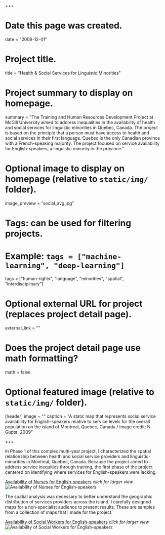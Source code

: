 +++
# Date this page was created.
date = "2009-12-01"

# Project title.
title = "Health & Social Services for Linguistic Minorities"

# Project summary to display on homepage.
summary = "The Training and Human Resources Development Project at McGill University aimed to address inequalities in the availability of health and social services for linguistic minorities in Quebec, Canada. The project is based on the principle that a person must have access to health and social services in their first language. Quebec is the only Canadian province with a French-speaking majority. The project focused on service availability for English-speakers, a linguistic minority in the province."

# Optional image to display on homepage (relative to `static/img/` folder).
image_preview = "social_avg.jpg"

# Tags: can be used for filtering projects.
# Example: `tags = ["machine-learning", "deep-learning"]`
tags = ["human-rights", "language", "minorities", "spatial", "interdisciplinary"]

# Optional external URL for project (replaces project detail page).
external_link = ""

# Does the project detail page use math formatting?
math = false

# Optional featured image (relative to `static/img/` folder).
[header]
image = ""
caption = "A static map that represents social service availability for English-speakers relative to service levels for the overall population on the island of Montreal, Quebec, Canada / Image credit: N. Gupta, 2009"

+++

In Phase 1 of this complex multi-year project, I characterized the spatial relationship between health and social service providers and linguistic-minorities in Montreal, Quebec, Canada. Because the project aimed to address service inequities through training, the first phase of the project centered on identifying where services for English-speakers were lacking.

[Availability of Nurses for English-speakers](/img/cnurses.jpg) *click for larger view* ![Availability of Nurses for English-speakers](/img/cnurses.jpg)

The spatial analysis was necessary to better understand the geographic distribution of services providers across the island. I carefully designed maps for a non-specialist audience to present results. These are samples from a collection of maps that I made for the project.

[Availability of Social Workers for English-speakers](/img/csocial.jpg) *click for larger view* ![Availability of Social Workers for English-speakers](/img/csocial.jpg)

